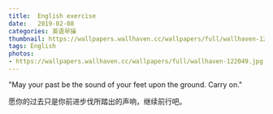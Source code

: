 ```yaml
---
title:  English exercise
date:   2019-02-08
categories: 英语早操
thumbnail: https://wallpapers.wallhaven.cc/wallpapers/full/wallhaven-122049.jpg
tags: English
photos:
- https://wallpapers.wallhaven.cc/wallpapers/full/wallhaven-122049.jpg
---
```


"May your past be the sound of your feet upon the ground. Carry on."
<p>愿你的过去只是你前进步伐所踏出的声响，继续前行吧。</p>
